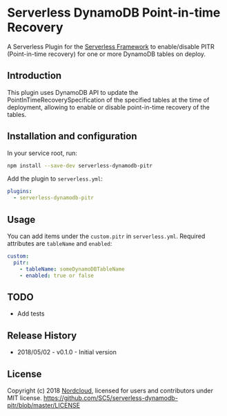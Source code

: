 # Serverless DynamoDB Point-in-time Recovery

A Serverless Plugin for the [Serverless Framework](http://www.serverless.com)
to enable/disable PITR (Point-in-time recovery) for one or more DynamoDB tables on deploy.

## Introduction

This plugin uses DynamoDB API to update the PointInTimeRecoverySpecification
of the specified tables at the time of deployment, allowing to enable or disable point-in-time recovery of the tables.

## Installation and configuration

In your service root, run:

```bash
npm install --save-dev serverless-dynamodb-pitr
```

Add the plugin to `serverless.yml`:

```yml
plugins:
  - serverless-dynamodb-pitr
```

## Usage

You can add items under the `custom.pitr` in `serverless.yml`. Required attributes are `tableName` and `enabled`:

```yml
custom:
  pitr:
    - tableName: someDynamoDBTableName
    - enabled: true or false
```

## TODO

* Add tests

## Release History

* 2018/05/02 - v0.1.0 - Initial version


## License

Copyright (c) 2018 [Nordcloud](https://nordcloud.com/), licensed for users and contributors under MIT license.
https://github.com/SC5/serverless-dynamodb-pitr/blob/master/LICENSE
